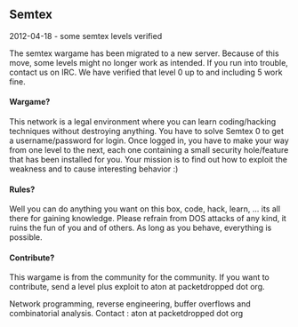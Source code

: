 ## Semtex

2012-04-18 - some semtex levels verified

The semtex wargame has been migrated to a new server. Because of this move, some levels might no longer work as intended. If you run into trouble, contact us on IRC. 
We have verified that level 0 up to and including 5 work fine.

#### Wargame?
This network is a legal environment where you can learn coding/hacking techniques without destroying anything. You have to solve Semtex 0 to get a username/password for login. Once logged in, you have to make your way from one level to the next, each one containing a small security hole/feature that has been installed for you. Your mission is to find out how to exploit the weakness and to cause interesting behavior :)
#### Rules?
Well you can do anything you want on this box, code, hack, learn, ... its all there for gaining knowledge. Please refrain from DOS attacks of any kind, it ruins the fun of you and of others. As long as you behave, everything is possible.
#### Contribute?
This wargame is from the community for the community. If you want to contribute, send a level plus exploit to aton at packetdropped dot org.

Network programming, reverse engineering, buffer overflows and combinatorial analysis.
Contact : aton at packetdropped dot org

